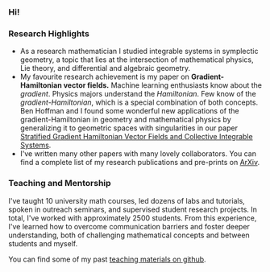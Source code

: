 ### Hi! 






### Research Highlights

- As a research mathematician I studied integrable systems in symplectic geometry, a topic that lies at the intersection of mathematical physics, Lie theory, and differential and algebraic geometry.
- My favourite research achievement is my paper on **Gradient-Hamiltonian vector fields.** Machine learning enthusiasts know about the *gradient*. Physics majors understand the *Hamiltonian*. Few know of the *gradient-Hamiltonian*, which is a special combination of both concepts. Ben Hoffman and I found some wonderful new applications of the gradient-Hamiltonian in geometry and mathematical physics by generalizing it to geometric spaces with singularities in our paper [Stratified Gradient Hamiltonian Vector Fields and Collective Integrable Systems](http://arxiv.org/abs/2008.13656). 
- I've written many other papers with many lovely collaborators. You can find a complete list of my research publications and pre-prints on [ArXiv](https://arxiv.org/a/lane_j_2.html).

### Teaching and Mentorship

I've taught 10 university math courses, led dozens of labs and tutorials, spoken in outreach seminars, and supervised student research projects. In total, I've worked with approximately 2500 students. From this experience, I've learned how to overcome communication barriers and foster deeper understanding, both of challenging mathematical concepts and between students and myself.

You can find some of my past [teaching materials on github](https://github.com/lanej5/math).
